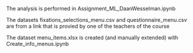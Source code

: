 The analysis is performed in Assignment_ML_DaanWesselman.ipynb

The datasets fixations_selections_menu.csv and questionnaire_menu.csv are from a link that is provied by one of the teachers of the course

The dataset menu_items.xlsx is created (and manually extended) with Create_info_menus.ipynb


